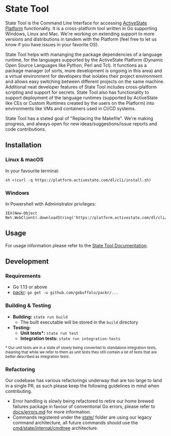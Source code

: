 # State Tool
State Tool is the Command Line Interface for accessing [ActiveState Platform](https://www.activestate.com/products/platform/) functionality. It is a cross-platform tool written in Go supporting Windows, Linux and Mac. We're working on extending support to more  versions and distributions in tandem with the Platform (feel free to let us know if you have issues in your favorite OS). 

State Tool helps with mananging the package dependencies of a language runtime, for the languages supported by the ActiveState Platform (Dynamic Open Source Languages like Python, Perl and Tcl). It functions as a package manager (of sorts, more development is ongoing in this area) and a virtual environment for developers that isolates their project environment and allows easy switching between different projects on the same machine. Additional neat developer features of State Tool includes cross-platform scripting and support for secrets. State Tool also has functionality to support deployment of the language runtimes (supported by ActiveState like CEs or Custom Runtimes created by the users on the Platform) into environments like VMs and containers used in CI/CD systems. 

State Tool has a stated goal of "Replacing the Makefile". We're making progress, and always open for new ideas/suggestions/issue reports and code contributions. 
 
## Installation

### Linux & macOS
In your favourite terminal:

```
sh <(curl -q https://platform.activestate.com/dl/cli/install.sh)
```

### Windows
In Powershell with Administrator privileges:

```
IEX(New-Object Net.WebClient).downloadString('https://platform.activestate.com/dl/cli/install.ps1')
```

## Usage

For usage information please refer to the [State Tool Documentation](http://docs.activestate.com/platform/state/).

## Development

### Requirements

* Go 1.13 or above
* [packr](https://github.com/gobuffalo/packr): `go get -u github.com/gobuffalo/packr/...`

### Building & Testing

* **Building:** `state run build`
   * The built executable will be stored in the `build` directory
* **Testing:**
   * **Unit tests\*:** `state run test`
   * **Integration tests:** `state run integration-tests`

<sup>
* Our unit tests are in a state of slowly being converted to standalone
 integration tests, meaning that while we refer to them as unit tests
 they still contain a lot of tests that are better described as integration tests.
</sup>

### Refactoring

Our codebase has various refactorings underway that are too large to land
in a single PR, as such please keep the following guidelines in mind when
contributing.

* Error handling is slowly being refactored to retire our home brewed
  failures package in favour of conventional Go errors, please refer to
  [docs/errors.md](docs/errors.md) for more information.
* Commands registered under the [state/](state/) folder are using our legacy
  command architecture, all future commands should use the
  [cmd/state/internal/cmdtree](cmd/state/internal/cmdtree) architecture.
